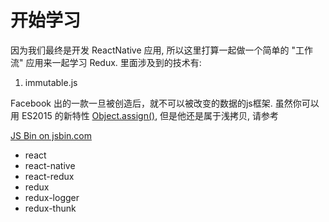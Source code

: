 # 开始学习

因为我们最终是开发 ReactNative 应用, 所以这里打算一起做一个简单的 "工作流" 应用来一起学习 Redux. 里面涉及到的技术有:

1. immutable.js

Facebook 出的一款一旦被创造后，就不可以被改变的数据的js框架. 虽然你可以用 ES2015 的新特性 [Object.assign()](http://es6.ruanyifeng.com/#docs/object#Object-assign), 但是他还是属于浅拷贝, 请参考 [](http://www.softwhy.com/forum.php?mod=viewthread&tid=20298)


<a class="jsbin-embed" href="https://jsbin.com/tefusuc/1/edit?js,console&height=600px">JS Bin on jsbin.com</a><script src="http://static.jsbin.com/js/embed.min.js?3.35.11"></script>

- react
- react-native
- react-redux
- redux
- redux-logger
- redux-thunk